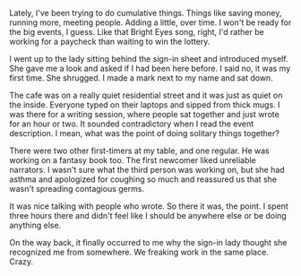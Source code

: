Lately, I've been trying to do cumulative things. Things like saving money, running more, meeting people. Adding a little, over time. I won't be ready for the big events, I guess. Like that Bright Eyes song, right, I'd rather be working for a paycheck than waiting to win the lottery.

I went up to the lady sitting behind the sign-in sheet and introduced myself. She gave me a look and asked if I had been here before. I said no, it was my first time. She shrugged. I made a mark next to my name and sat down.

The cafe was on a really quiet residential street and it was just as quiet on the inside. Everyone typed on their laptops and sipped from thick mugs. I was there for a writing session, where people sat together and just wrote for an hour or two. It sounded contradictory when I read the event description. I mean, what was the point of doing solitary things together?

There were two other first-timers at my table, and one regular. He was working on a fantasy book too. The first newcomer liked unreliable narrators. I wasn't sure what the third person was working on, but she had asthma and apologized for coughing so much and reassured us that she wasn't spreading contagious germs.

It was nice talking with people who wrote. So there it was, the point. I spent three hours there and didn't feel like I should be anywhere else or be doing anything else.

On the way back, it finally occurred to me why the sign-in lady thought she recognized me from somewhere. We freaking work in the same place. Crazy.
